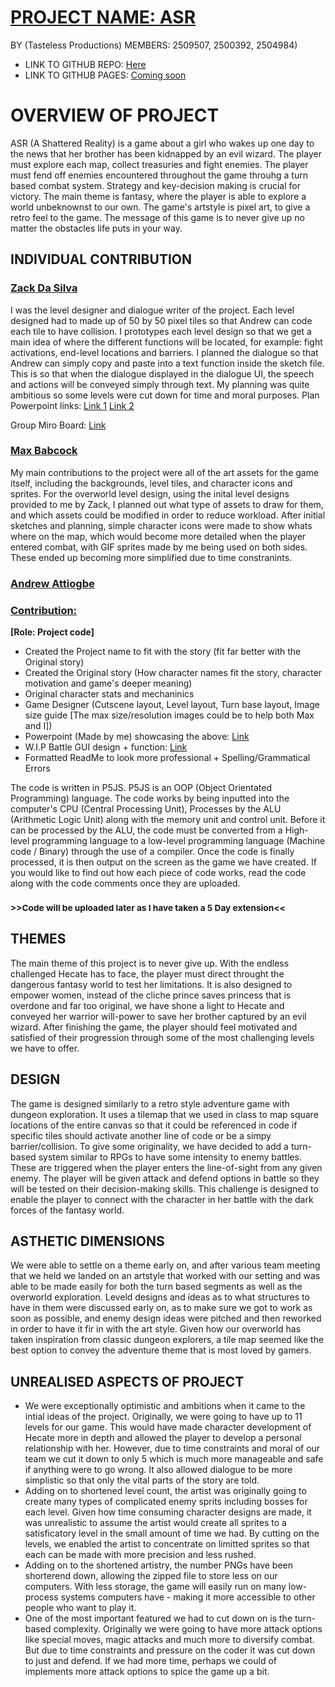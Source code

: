 

# <ins>__PROJECT NAME: ASR__</ins>

BY (Tasteless Productions)
MEMBERS: 2509507, 2500392, 2504984) 

- LINK TO GITHUB REPO: [Here](https://github.com/znwf301/2509507-2500392-2504984-ma1805-final-project.git)
- LINK TO GITHUB PAGES: [Coming soon](https://youtu.be/BEei99o6eJo?si=r7gtqaw-IEbikH3k)

# OVERVIEW OF PROJECT
ASR (A Shattered Reality) is a game about a girl who wakes up one day to the news that her brother has been kidnapped by an evil wizard. The player must explore each map, collect treasuries and fight enemies. The player must fend off enemies encountered throughout the game throuhg a turn based combat system. Strategy and key-decision making is crucial for victory. The main theme is fantasy, where the player is able to explore a world unbeknownst to our own. The game's artstyle is pixel art, to give a retro feel to the game. The message of this game is to never give up no matter the obstacles life puts in your way.

## INDIVIDUAL CONTRIBUTION
### <ins> Zack Da Silva </ins>
I was the level designer and dialogue writer of the project. Each level designed had to made up of 50 by 50 pixel tiles so that Andrew can code each tile to have collision. I prototypes each level design so that we get a main idea of where the different functions will be located, for example: fight activations, end-level locations and barriers. I planned the dialogue so that Andrew can simply copy and paste into a text function inside the sketch file. This is so that when the dialogue displayed in the dialogue UI, the speech and actions will be conveyed simply through text. My planning was quite ambitious so some levels were cut down for time and moral purposes. 
Plan Powerpoint links:
[Link 1](https://rhul-my.sharepoint.com/:p:/g/personal/znwf230_live_rhul_ac_uk/ER1WqUl4fB5PvXjBcx8WNJABI0OF5FBkGUlElWgqVrgN6g?email=Hugh.Hammond%40rhul.ac.uk&e=3a8XCu)
[Link 2](https://rhul-my.sharepoint.com/:p:/g/personal/znwf230_live_rhul_ac_uk/EWUgQLrFu6FDjcDKV9jD-U0BtguEuIqd5X2AeZZbvYF-UA?email=Hugh.Hammond%40rhul.ac.uk&e=ydRQCn)

Group Miro Board: [Link](https://miro.com/welcomeonboard/VFkwNmVsM0s0Y2xhTStqWFRZOTZZWFhOWHM1WkZVSUs3QVhTbWtoNHN1RUQwcjJMSHpldWp5SmdNMjdsajVsVXQ0STJBRmhrOG8vRjNKNS9jMmZhT2x1cC90UXBad3RUYk9YalFzeHhNSHFzeHJ1em1oWXFVc3JYMERZR2VHbFhNakdSWkpBejJWRjJhRnhhb1UwcS9BPT0hdjE=?share_link_id=861790247883)

### <ins> Max Babcock </ins>
My main contributions to the project were all of the art assets for the game itself, including the backgrounds, level tiles, and character icons and sprites. For the overworld level design, using the inital level designs provided to me by Zack, I planned out what type of assets to draw for them, and which assets could be modified in order to reduce workload. After initial sketches and planning, simple character icons were made to show whats where on the map, which would become more detailed when the player entered combat, with GIF sprites made by me being used on both sides. These ended up becoming more simplified due to time constranints. 

### <ins> Andrew Attiogbe </ins>
### <ins> __Contribution:__</ins>
__[Role: Project code]__
- Created the Project name to fit with the story (fit far better with the Original story)
- Created the Original story (How character names fit the story, character motivation and game's deeper meaning)
- Original character stats and mechaninics 
- Game Designer (Cutscene layout, Level layout, Turn base layout, Image size guide [The max size/resolution images could be to help both Max and I])
- Powerpoint (Made by me) showcasing the above: [Link](https://rhul-my.sharepoint.com/:p:/r/personal/znwf301_live_rhul_ac_uk/Documents/ASR.pptx?d=wd7f413f38b0c4e439321eebabe5d369f&csf=1&web=1&e=8C9wbI)
- W.I.P Battle GUI design + function: [Link](https://youtu.be/W20jUih0kvw)
- Formatted ReadMe to look more professional + Spelling/Grammatical Errors

The code is written in P5JS. P5JS is an OOP (Object Orientated Programming) language. The code works by being inputted into the computer's CPU (Central Processing Unit), Processes by the ALU (Arithmetic Logic Unit) along with the memory unit and control unit. Before it can be processed by the ALU, the code must be converted from a High-level programming language to a low-level programming language (Machine code / Binary) through the use of a compiler. Once the code is finally processed, it is then output on the screen as the game we have created. If you would like to find out how each piece of code works, read the code along with the code comments once they are uploaded.   
### <sub> >>Code will be uploaded later as I have taken a 5 Day extension<< </sub>

## THEMES
The main theme of this project is to never give up. With the endless challenged Hecate has to face, the player must direct throught the dangerous fantasy world to test her limitations. It is also designed to empower women, instead of the cliche prince saves princess that is overdone and far too original, we have shone a light to Hecate and conveyed her warrior will-power to save her brother captured by an evil wizard. After finishing the game, the player should feel motivated and satisfied of their progression through some of the most challenging levels we have to offer.  

## DESIGN
The game is designed similarly to a retro style adventure game with dungeon exploration. It uses a tilemap that we used in class to map square locations of the entire canvas so that it could be referenced in code if specific tiles should activate another line of code or be a simpy barrier/collision. To give some originality, we have decided to add a turn-based system similar to RPGs to have some intensity to enemy battles. These are triggered when the player enters the line-of-sight from any given enemy. The player will be given attack and defend options in battle so they will be tested on their decision-making skills. This challenge is designed to enable the player to connect with the character in her battle with the dark forces of the fantasy world. 

## ASTHETIC DIMENSIONS
We were able to settle on a theme early on, and after various team meeting that we held we landed on an artstyle that worked with our setting and was able to be made easily for both the turn based segments as well as the overworld exploration. Leveld designs and ideas as to what structures to have in them were discussed early on, as to make sure we got to work as soon as possible, and enemy design ideas were pitched and then reworked in order to have it fir in with the art style. Given how our overworld has taken inspiration from classic dungeon explorers, a tile map seemed like the best option to convey the adventure theme that is most loved by gamers. 

## UNREALISED ASPECTS OF PROJECT

- We were exceptionally optimistic and ambitions when it came to the intial ideas of the project. Originally, we were going to have up to 11 levels for our game. This would have made character development of Hecate more in depth and allowed the player to develop a personal relationship with her. However, due to time constraints and moral of our team we cut it down to only 5 which is much more manageable and safe if anything were to go wrong. It also allowed dialogue to be more simplistic so that only the vital parts of the story are told. 
- Adding on to shortened level count, the artist was originally going to create many types of complicated enemy sprits including bosses for each level. Given how time consuming character designs are made, it was unrealistic to assume the artist would create all sprites to a satisficatory level in the small amount of time we had. By cutting on the levels, we enabled the artist to concentrate on limitted sprites so that each can be made with more precision and less rushed. 
- Adding on to the shortened artistry, the number PNGs have been shorterend down, allowing the zipped file to store less on our computers. With less storage, the game will easily run on many low-process systems computers have - making it more accessible to other people who want to play it. 
- One of the most important featured we had to cut down on is the turn-based complexity. Originally we were going to have more attack options like special moves, magic attacks and much more to diversify combat. But due to time constraints and pressure on the coder it was cut down to just and defend. If we had more time, perhaps we could of implements more attack options to spice the game up a bit. 
